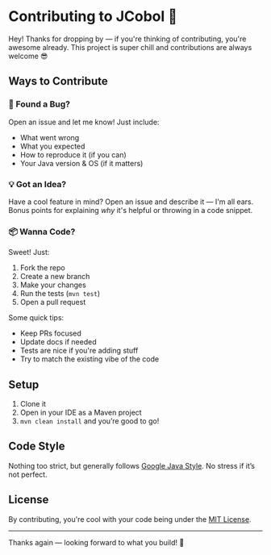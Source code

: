 # Contributing to JCobol 👋

Hey! Thanks for dropping by — if you're thinking of contributing, you're awesome already. This project is super chill and contributions are always welcome 😎

## Ways to Contribute

### 🐞 Found a Bug?

Open an issue and let me know! Just include:

- What went wrong
- What you expected
- How to reproduce it (if you can)
- Your Java version & OS (if it matters)

### 💡 Got an Idea?

Have a cool feature in mind? Open an issue and describe it — I'm all ears. Bonus points for explaining *why* it's helpful or throwing in a code snippet.

### 📦 Wanna Code?

Sweet! Just:

1. Fork the repo
2. Create a new branch
3. Make your changes
4. Run the tests (`mvn test`)
5. Open a pull request

Some quick tips:
- Keep PRs focused
- Update docs if needed
- Tests are nice if you're adding stuff
- Try to match the existing vibe of the code

## Setup

1. Clone it
2. Open in your IDE as a Maven project
3. `mvn clean install` and you’re good to go!

## Code Style

Nothing too strict, but generally follows [Google Java Style](https://google.github.io/styleguide/javaguide.html). No stress if it’s not perfect.

## License

By contributing, you're cool with your code being under the [MIT License](LICENSE).

---

Thanks again — looking forward to what you build! 🚀
